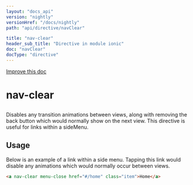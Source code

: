 ```yaml
---
layout: "docs_api"
version: "nightly"
versionHref: "/docs/nightly"
path: "api/directive/navClear"

title: "nav-clear"
header_sub_title: "Directive in module ionic"
doc: "navClear"
docType: "directive"
---
```


<div class="improve-docs">
  <a href='http://github.com/driftyco/ionic/edit/master/js/ext/angular/src/directive/ionicViewState.js#L278'>
    Improve this doc
  </a>
</div>




<h1 class="api-title">

  nav-clear



</h1>





Disables any transition animations between views, along with removing the back
button which would normally show on the next view. This directive is useful for
links within a sideMenu.








  
<h2 id="usage">Usage</h2>
  
Below is an example of a link within a side menu. Tapping this link would disable
any animations which would normally occur between views.

```html
<a nav-clear menu-close href="#/home" class="item">Home</a>
```
  
  

  





